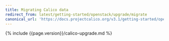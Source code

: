 ```yaml
---
title: Migrating Calico data
redirect_from: latest/getting-started/openstack/upgrade/migrate
canonical_url: 'https://docs.projectcalico.org/v3.1/getting-started/openstack/upgrade/migrate'
---
```


{% include {{page.version}}/calico-upgrade.md %}
